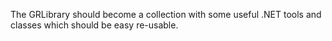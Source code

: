 ﻿The GRLibrary should become a collection with some useful .NET tools and classes which should be easy re-usable.